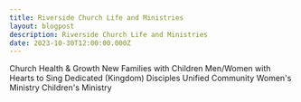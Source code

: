 ```yaml
---
title: Riverside Church Life and Ministries
layout: blogpost
description: Riverside Church Life and Ministries
date: 2023-10-30T12:00:00.000Z
---
```

Church Health & Growth
New Families with Children
Men/Women with Hearts to Sing
Dedicated (Kingdom) Disciples
Unified Community
Women's Ministry
Children's Ministry